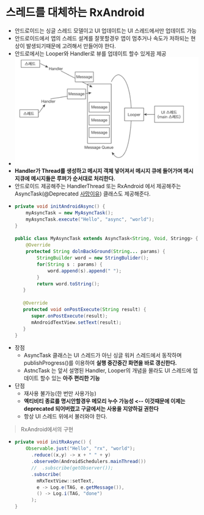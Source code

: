 스레드를 대체하는 RxAndroid
===
* 안드로이드는 싱글 스레드 모델이고 UI 업데이트는 UI 스레드에서만 업데이트 가능
* 안드로이드에서 앱의 스레드 설계를 잘못할경우 앱이 멈추거나 속도가 저하되는 현상이 발생되기때문에 고려해서 만들어야 한다.
* 안드로에서는 Looper와 Handler로 뷰를 업데이트 할수 있게끔 제공
* ![](img/android_uiThread.png)
* **Handler가 Thread를 생성하고 메시지 객체 넣어져서 메시지 큐에 들어가며 메시지큐에 메시지들은 루퍼가 순서대로 처리한다.**
* 안드로이드 제공해주는 HandlerThread 또는 RxAndroid 에서 제공해주는 AsyncTask(@Deprecated [사망이유](https://medium.com/@prixe87/asynctask-deprecated-대비하기-392f3be5a712)) 클래스도 제공해준다.
* ```java
  private void initAndroidAsync() {
      myAsyncTask = new MyAsyncTask();
      myAsyncTask.execute("Hello", "async", "world");
  }
  
  public class MyAsyncTask extends AsyncTask<String, Void, Stringg> {
      @Override
      protected String dolnBackGround(String... params) {
          StringBuilder word = new StringBulider();
          for(String s : params) {
              word.append(s).append(" ");
          }
          return word.toString();
     }
     
     @Override
     protected void onPostExecute(String result) {
        super.onPostExecute(result);
        mAndroidTextView.setText(result);
     }
  }
* 장점
  * AsyncTask 클래스는 UI 스레드가 아닌 싱글 워커 스레드에서 동작하며 publishProgress()를 이용하여 **실행 중간중간 화면을 바로 갱신한다.**
  * AstncTask 는 앞서 설명된 Handler, Looper의 개념을 몰라도 UI 스레드에 업데이트 할수 있는 **아주 편리한 기능**
* 단점
  * 재사용 불가능(한 번만 사용가능)
  * **엑티비티 종료를 명시안할경우 메모리 누수 가능성 <-- 이것때문에 이제는 deprecated 되어버렸고 구글에서는 사용을 지양하길 권한다**
  * 항상 UI 스레드 위에서 불러와야 한다.

> RxAndroid에서의 구현
* ```java
  private void initRxAsync() {
      Observable.just("Hello", "rx", "world");
        .reduce((x,y) -> x + " " + y)
        .observeOn(AndroidSchedulers.mainThread())
        //  .subscribe(getObserver());
        .subscribe(
          mRxTextView::setText,
          e -> Log.e(TAG, e.getMessage()),
          () -> Log.i(TAG, "done")
        );
  }
